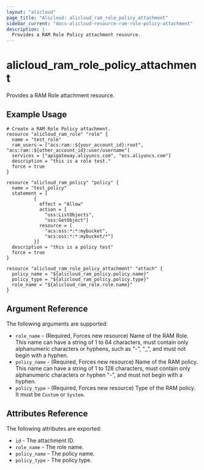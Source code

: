 ```yaml
---
layout: "alicloud"
page_title: "Alicloud: alicloud_ram_role_policy_attachment"
sidebar_current: "docs-alicloud-resource-ram-role-policy-attachment"
description: |-
  Provides a RAM Role Policy attachment resource.
---
```


# alicloud\_ram\_role\_policy\_attachment

Provides a RAM Role attachment resource.

## Example Usage

```
# Create a RAM Role Policy attachment.
resource "alicloud_ram_role" "role" {
  name = "test_role"
  ram_users = ["acs:ram::${your_account_id}:root", "acs:ram::${other_account_id}:user/username"]
  services = ["apigateway.aliyuncs.com", "ecs.aliyuncs.com"]
  description = "this is a role test."
  force = true
}

resource "alicloud_ram_policy" "policy" {
  name = "test_policy"
  statement = [
          {
            effect = "Allow"
            action = [
              "oss:ListObjects",
              "oss:GetObject"]
            resource = [
              "acs:oss:*:*:mybucket",
              "acs:oss:*:*:mybucket/*"]
          }]
  description = "this is a policy test"
  force = true
}

resource "alicloud_ram_role_policy_attachment" "attach" {
  policy_name = "${alicloud_ram_policy.policy.name}"
  policy_type = "${alicloud_ram_policy.policy.type}"
  role_name = "${alicloud_ram_role.role.name}"
}
```
## Argument Reference

The following arguments are supported:

* `role_name` - (Required, Forces new resource) Name of the RAM Role. This name can have a string of 1 to 64 characters, must contain only alphanumeric characters or hyphens, such as "-", "_", and must not begin with a hyphen.
* `policy_name` - (Required, Forces new resource) Name of the RAM policy. This name can have a string of 1 to 128 characters, must contain only alphanumeric characters or hyphen "-", and must not begin with a hyphen.
* `policy_type` - (Required, Forces new resource) Type of the RAM policy. It must be `Custom` or `System`.

## Attributes Reference

The following attributes are exported:

* `id` - The attachment ID.
* `role_name` - The role name.
* `policy_name` - The policy name.
* `policy_type` - The policy type.
